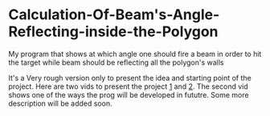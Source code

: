 # Calculation-Of-Beam's-Angle-Reflecting-inside-the-Polygon
My program that shows at which angle one should fire a beam in order to hit the target while beam should be reflecting all the polygon's walls

It's a Very rough version only to present the idea and starting point of the project. Here are two vids to present the project [1](https://youtu.be/pxsS2-DK5ww) and [2](https://youtube.com/shorts/K7dDbf1QGc0).
The second vid shows one of the ways the prog will be developed in fututre. 
Some more description will be added soon.
